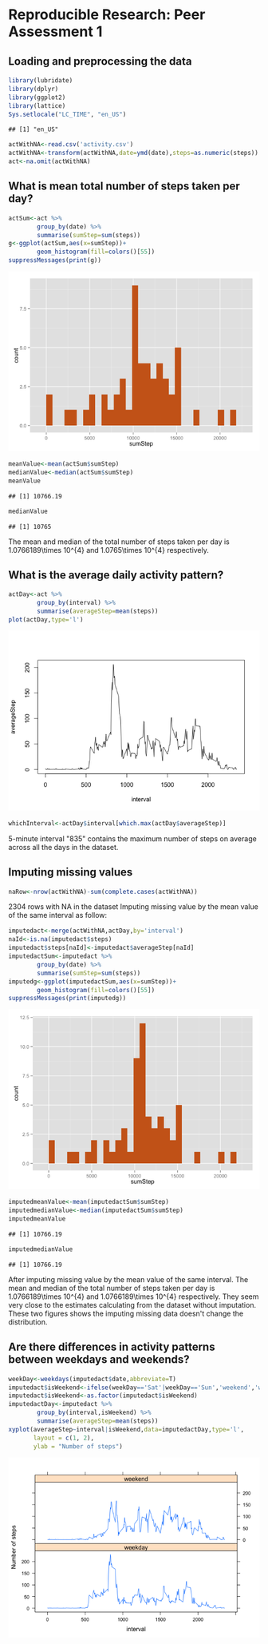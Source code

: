 # Reproducible Research: Peer Assessment 1


## Loading and preprocessing the data


```r
library(lubridate)
library(dplyr)
library(ggplot2)
library(lattice)
Sys.setlocale("LC_TIME", "en_US")
```

```
## [1] "en_US"
```

```r
actWithNA<-read.csv('activity.csv')
actWithNA<-transform(actWithNA,date=ymd(date),steps=as.numeric(steps))
act<-na.omit(actWithNA)
```

## What is mean total number of steps taken per day?

```r
actSum<-act %>%
        group_by(date) %>%
        summarise(sumStep=sum(steps))
g<-ggplot(actSum,aes(x=sumStep))+
        geom_histogram(fill=colors()[55])
suppressMessages(print(g))
```

![](PA1_template_files/figure-html/unnamed-chunk-2-1.png) 

```r
meanValue<-mean(actSum$sumStep)
medianValue<-median(actSum$sumStep)
meanValue
```

```
## [1] 10766.19
```

```r
medianValue
```

```
## [1] 10765
```
The mean and median of the total number of steps taken per day is 1.0766189\times 10^{4} and 1.0765\times 10^{4} respectively. 

## What is the average daily activity pattern?



```r
actDay<-act %>%
        group_by(interval) %>%
        summarise(averageStep=mean(steps))
plot(actDay,type='l')
```

![](PA1_template_files/figure-html/unnamed-chunk-3-1.png) 

```r
whichInterval<-actDay$interval[which.max(actDay$averageStep)]
```
5-minute interval "835"  contains the maximum number of steps on average across all the days in the dataset. 

## Imputing missing values


```r
naRow<-nrow(actWithNA)-sum(complete.cases(actWithNA))
```
2304 rows with NA in the dataset
Imputing missing value by the mean value of the same interval as follow:

```r
imputedact<-merge(actWithNA,actDay,by='interval')
naId<-is.na(imputedact$steps)
imputedact$steps[naId]<-imputedact$averageStep[naId]
imputedactSum<-imputedact %>%
        group_by(date) %>%
        summarise(sumStep=sum(steps))
imputedg<-ggplot(imputedactSum,aes(x=sumStep))+
        geom_histogram(fill=colors()[55])
suppressMessages(print(imputedg))
```

![](PA1_template_files/figure-html/unnamed-chunk-5-1.png) 

```r
imputedmeanValue<-mean(imputedactSum$sumStep)
imputedmedianValue<-median(imputedactSum$sumStep)
imputedmeanValue
```

```
## [1] 10766.19
```

```r
imputedmedianValue
```

```
## [1] 10766.19
```
 
After imputing missing value by the mean value of the same interval. The mean and median of the total number of steps taken per day is 1.0766189\times 10^{4} and 1.0766189\times 10^{4} respectively. They seem very close to the estimates calculating from the dataset without imputation. These two figures shows the imputing missing data doesn't change the distribution.

## Are there differences in activity patterns between weekdays and weekends?

```r
weekDay<-weekdays(imputedact$date,abbreviate=T)
imputedact$isWeekend<-ifelse(weekDay=='Sat'|weekDay=='Sun','weekend','weekday')
imputedact$isWeekend<-as.factor(imputedact$isWeekend)
imputedactDay<-imputedact %>%
        group_by(interval,isWeekend) %>%
        summarise(averageStep=mean(steps))
xyplot(averageStep~interval|isWeekend,data=imputedactDay,type='l',
       layout = c(1, 2),
       ylab = "Number of steps")
```

![](PA1_template_files/figure-html/unnamed-chunk-6-1.png) 


